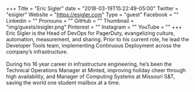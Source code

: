 +++
Title = "Eric Sigler"
date = "2018-03-19T15:22:49-05:00"
Twitter = "esigler"
Website = "https://esigler.com"
Type = "guest"
Facebook = ""
Linkedin = ""
Pronouns = ""
GitHub = ""
Thumbnail = "img/guests/esigler.png"
Pinterest = ""
Instagram = ""
YouTube = ""
+++
Eric Sigler is the Head of DevOps for PagerDuty, evangelizing culture, automation, measurement, and sharing. Prior to his current role, he lead the Developer Tools team, implementing Continuous Deployment across the company’s infrastructure. <br /><br /> During his 16 year career in infrastructure engineering, he’s been the Technical Operations Manager at Minted, improving holiday cheer through high availability, and Manager of Computing Systems at Missouri S&T, saving the world one student mailbox at a time.
